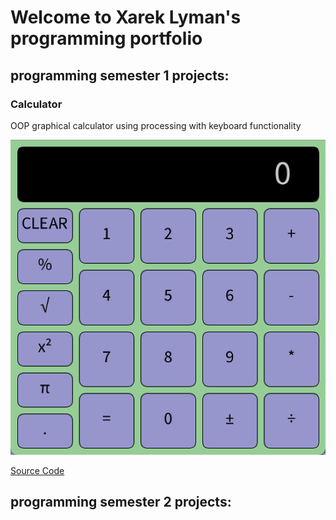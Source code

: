 # Welcome to Xarek Lyman's programming portfolio

## programming semester 1 projects:

### Calculator

OOP graphical calculator using processing with keyboard functionality

![Calculator](https://github.com/Benpoopsalot/computerprograming-2023/blob/main/images/claculator.png?raw=true)

[Source Code](https://github.com/Benpoopsalot/computerprograming-2023/tree/main/src/calculator)

## programming semester 2 projects:
